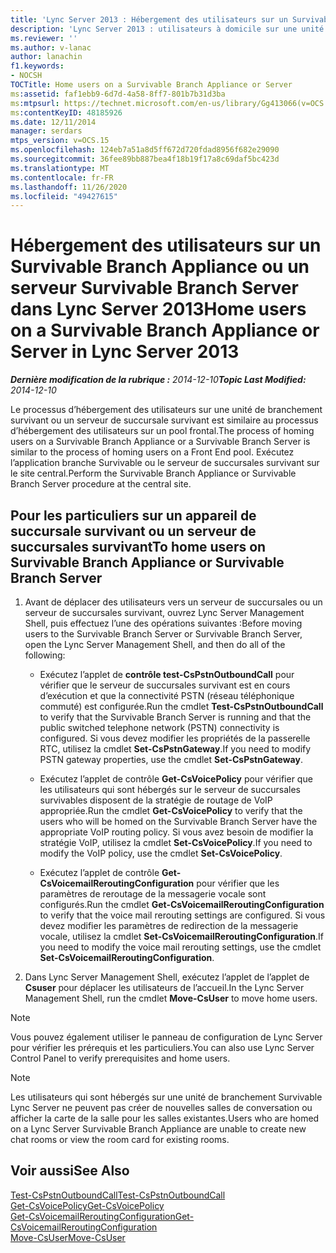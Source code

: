 ```yaml
---
title: 'Lync Server 2013 : Hébergement des utilisateurs sur un Survivable Branch Appliance ou un serveur Survivable Branch Server'
description: 'Lync Server 2013 : utilisateurs à domicile sur une unité ou un serveur de succursale Survivable.'
ms.reviewer: ''
ms.author: v-lanac
author: lanachin
f1.keywords:
- NOCSH
TOCTitle: Home users on a Survivable Branch Appliance or Server
ms:assetid: faf1ebb9-6d7d-4a58-8ff7-801b7b31d3ba
ms:mtpsurl: https://technet.microsoft.com/en-us/library/Gg413066(v=OCS.15)
ms:contentKeyID: 48185926
ms.date: 12/11/2014
manager: serdars
mtps_version: v=OCS.15
ms.openlocfilehash: 124eb7a51a8d5ff672d720fdad8956f682e29090
ms.sourcegitcommit: 36fee89bb887bea4f18b19f17a8c69daf5bc423d
ms.translationtype: MT
ms.contentlocale: fr-FR
ms.lasthandoff: 11/26/2020
ms.locfileid: "49427615"
---
```

# <a name="home-users-on-a-survivable-branch-appliance-or-server-in-lync-server-2013"></a><span data-ttu-id="9cbab-103">Hébergement des utilisateurs sur un Survivable Branch Appliance ou un serveur Survivable Branch Server dans Lync Server 2013</span><span class="sxs-lookup"><span data-stu-id="9cbab-103">Home users on a Survivable Branch Appliance or Server in Lync Server 2013</span></span>

<div data-xmlns="http://www.w3.org/1999/xhtml">

<div class="topic" data-xmlns="http://www.w3.org/1999/xhtml" data-msxsl="urn:schemas-microsoft-com:xslt" data-cs="https://msdn.microsoft.com/">

<div data-asp="https://msdn2.microsoft.com/asp">



</div>

<div id="mainSection">

<div id="mainBody"><span data-ttu-id="9cbab-104">

<span> </span></span><span class="sxs-lookup"><span data-stu-id="9cbab-104">

<span> </span></span></span>

<span data-ttu-id="9cbab-105">_**Dernière modification de la rubrique :** 2014-12-10_</span><span class="sxs-lookup"><span data-stu-id="9cbab-105">_**Topic Last Modified:** 2014-12-10_</span></span>

<span data-ttu-id="9cbab-106">Le processus d’hébergement des utilisateurs sur une unité de branchement survivant ou un serveur de succursale survivant est similaire au processus d’hébergement des utilisateurs sur un pool frontal.</span><span class="sxs-lookup"><span data-stu-id="9cbab-106">The process of homing users on a Survivable Branch Appliance or a Survivable Branch Server is similar to the process of homing users on a Front End pool.</span></span> <span data-ttu-id="9cbab-107">Exécutez l’application branche Survivable ou le serveur de succursales survivant sur le site central.</span><span class="sxs-lookup"><span data-stu-id="9cbab-107">Perform the Survivable Branch Appliance or Survivable Branch Server procedure at the central site.</span></span>

<div>

## <a name="to-home-users-on-survivable-branch-appliance-or-survivable-branch-server"></a><span data-ttu-id="9cbab-108">Pour les particuliers sur un appareil de succursale survivant ou un serveur de succursales survivant</span><span class="sxs-lookup"><span data-stu-id="9cbab-108">To home users on Survivable Branch Appliance or Survivable Branch Server</span></span>

1.  <span data-ttu-id="9cbab-109">Avant de déplacer des utilisateurs vers un serveur de succursales ou un serveur de succursales survivant, ouvrez Lync Server Management Shell, puis effectuez l’une des opérations suivantes :</span><span class="sxs-lookup"><span data-stu-id="9cbab-109">Before moving users to the Survivable Branch Server or Survivable Branch Server, open the Lync Server Management Shell, and then do all of the following:</span></span>
    
      - <span data-ttu-id="9cbab-110">Exécutez l’applet de **contrôle test-CsPstnOutboundCall** pour vérifier que le serveur de succursales survivant est en cours d’exécution et que la connectivité PSTN (réseau téléphonique commuté) est configurée.</span><span class="sxs-lookup"><span data-stu-id="9cbab-110">Run the cmdlet **Test-CsPstnOutboundCall** to verify that the Survivable Branch Server is running and that the public switched telephone network (PSTN) connectivity is configured.</span></span> <span data-ttu-id="9cbab-111">Si vous devez modifier les propriétés de la passerelle RTC, utilisez la cmdlet **Set-CsPstnGateway**.</span><span class="sxs-lookup"><span data-stu-id="9cbab-111">If you need to modify PSTN gateway properties, use the cmdlet **Set-CsPstnGateway**.</span></span>
    
      - <span data-ttu-id="9cbab-112">Exécutez l’applet de contrôle **Get-CsVoicePolicy** pour vérifier que les utilisateurs qui sont hébergés sur le serveur de succursales survivables disposent de la stratégie de routage de VoIP appropriée.</span><span class="sxs-lookup"><span data-stu-id="9cbab-112">Run the cmdlet **Get-CsVoicePolicy** to verify that the users who will be homed on the Survivable Branch Server have the appropriate VoIP routing policy.</span></span> <span data-ttu-id="9cbab-113">Si vous avez besoin de modifier la stratégie VoIP, utilisez la cmdlet **Set-CsVoicePolicy**.</span><span class="sxs-lookup"><span data-stu-id="9cbab-113">If you need to modify the VoIP policy, use the cmdlet **Set-CsVoicePolicy**.</span></span>
    
      - <span data-ttu-id="9cbab-114">Exécutez l’applet de contrôle **Get-CsVoicemailReroutingConfiguration** pour vérifier que les paramètres de reroutage de la messagerie vocale sont configurés.</span><span class="sxs-lookup"><span data-stu-id="9cbab-114">Run the cmdlet **Get-CsVoicemailReroutingConfiguration** to verify that the voice mail rerouting settings are configured.</span></span> <span data-ttu-id="9cbab-115">Si vous devez modifier les paramètres de redirection de la messagerie vocale, utilisez la cmdlet **Set-CsVoicemailReroutingConfiguration**.</span><span class="sxs-lookup"><span data-stu-id="9cbab-115">If you need to modify the voice mail rerouting settings, use the cmdlet **Set-CsVoicemailReroutingConfiguration**.</span></span>

2.  <span data-ttu-id="9cbab-116">Dans Lync Server Management Shell, exécutez l’applet de l’applet de **Csuser** pour déplacer les utilisateurs de l’accueil.</span><span class="sxs-lookup"><span data-stu-id="9cbab-116">In the Lync Server Management Shell, run the cmdlet **Move-CsUser** to move home users.</span></span>

<div>


> [!NOTE]  
> <span data-ttu-id="9cbab-117">Vous pouvez également utiliser le panneau de configuration de Lync Server pour vérifier les prérequis et les particuliers.</span><span class="sxs-lookup"><span data-stu-id="9cbab-117">You can also use Lync Server Control Panel to verify prerequisites and home users.</span></span>



</div>

<div>


> [!NOTE]  
> <span data-ttu-id="9cbab-118">Les utilisateurs qui sont hébergés sur une unité de branchement Survivable Lync Server ne peuvent pas créer de nouvelles salles de conversation ou afficher la carte de la salle pour les salles existantes.</span><span class="sxs-lookup"><span data-stu-id="9cbab-118">Users who are homed on a Lync Server Survivable Branch Appliance are unable to create new chat rooms or view the room card for existing rooms.</span></span>



</div>

</div>

<div>

## <a name="see-also"></a><span data-ttu-id="9cbab-119">Voir aussi</span><span class="sxs-lookup"><span data-stu-id="9cbab-119">See Also</span></span>


[<span data-ttu-id="9cbab-120">Test-CsPstnOutboundCall</span><span class="sxs-lookup"><span data-stu-id="9cbab-120">Test-CsPstnOutboundCall</span></span>](https://docs.microsoft.com/powershell/module/skype/Test-CsPstnOutboundCall)  
[<span data-ttu-id="9cbab-121">Get-CsVoicePolicy</span><span class="sxs-lookup"><span data-stu-id="9cbab-121">Get-CsVoicePolicy</span></span>](https://docs.microsoft.com/powershell/module/skype/Get-CsVoicePolicy)  
[<span data-ttu-id="9cbab-122">Get-CsVoicemailReroutingConfiguration</span><span class="sxs-lookup"><span data-stu-id="9cbab-122">Get-CsVoicemailReroutingConfiguration</span></span>](https://docs.microsoft.com/powershell/module/skype/Get-CsVoicemailReroutingConfiguration)  
[<span data-ttu-id="9cbab-123">Move-CsUser</span><span class="sxs-lookup"><span data-stu-id="9cbab-123">Move-CsUser</span></span>](https://docs.microsoft.com/powershell/module/skype/Move-CsUser)  
  

<span data-ttu-id="9cbab-124"></div>

</div>

<span> </span>

</div>

</div>

</span><span class="sxs-lookup"><span data-stu-id="9cbab-124"></div>

</div>

<span> </span>

</div>

</div>

</span></span></div>


